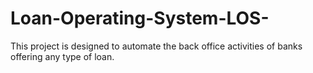 # Loan-Operating-System-LOS-
 This project is designed to automate the back office activities of banks offering any type of loan.
